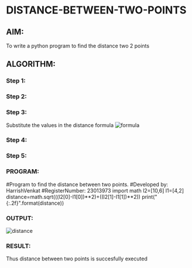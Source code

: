 # DISTANCE-BETWEEN-TWO-POINTS

## AIM:
To write a python program to find the distance two 2 points
## ALGORITHM:
### Step 1: 
### Step 2: 
### Step 3: 
Substitute the values in the distance formula  ![formula](/formula.JPG)
### Step 4: 
### Step 5: 
### PROGRAM:
#Program to find the distance between two points.
#Developed by: HarrishVenkat 
#RegisterNumber: 23013973
import math
l2=[10,6]
l1=[4,2]
distance=math.sqrt(((l2[0]-l1[0])**2)+((l2[1]-l1[1])**2))
print("{:.2f}".format(distance))

### OUTPUT:
![distance](https://github.com/HarrishVenkat/DISTANCE-BETWEEN-TWO-POINTS/assets/144979588/03658363-22b4-4a11-9c6f-8bf9b85a124f)


### RESULT:
Thus distance between two points is succesfully executed 
